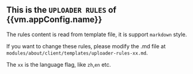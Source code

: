 ## This is the `UPLOADER RULES` of {{vm.appConfig.name}}

The rules content is read from template file, it is support `markdown` style.

If you want to change these rules, please modify the .md file at `modules/about/client/templates/uploader-rules-xx.md`.

The `xx` is the language flag, like `zh`,`en` etc.
